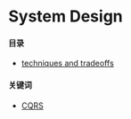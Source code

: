# System Design

#### 目录

+ [techniques and tradeoffs](../images/techniques_and_tradeoffs.png)


#### 关键词

+ [CQRS](https://docs.microsoft.com/en-us/azure/architecture/patterns/cqrs)